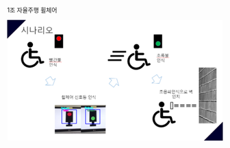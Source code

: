 1조 자율주행 휠체어

![alt text](https://github.com/honginhwa/ghddlsghk3/blob/master/%EC%8B%9C%EB%82%98%EB%A6%AC%EC%98%A4.PNG?raw=true)

